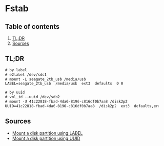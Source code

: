 # Fstab

## Table of contents <!-- omit in toc -->

1. [TL;DR](#tldr)
1. [Sources](#sources)

## TL;DR

```txt
# by label
# e2label /dev/sdc1
# mount -L seagate_2tb_usb /media/usb
LABEL=seagate_2tb_usb  /media/usb  ext3  defaults  0 0

# by uuid
# vol_id --uuid /dev/sdb2
# mount -U 41c22818-fbad-4da6-8196-c816df0b7aa8 /disk2p2
UUID=41c22818-fbad-4da6-8196-c816df0b7aa8  /disk2p2  ext3  defaults,errors=remount-ro   0 1
```

## Sources

- [Mount a disk partition using LABEL]
- [Mount a disk partition using UUID]

<!--
  References
  -->

<!-- Others -->
[mount a disk partition using label]: https://www.cyberciti.biz/faq/rhel-centos-debian-fedora-mount-partition-label/
[mount a disk partition using uuid]: https://www.cyberciti.biz/faq/linux-finding-using-uuids-to-update-fstab/
